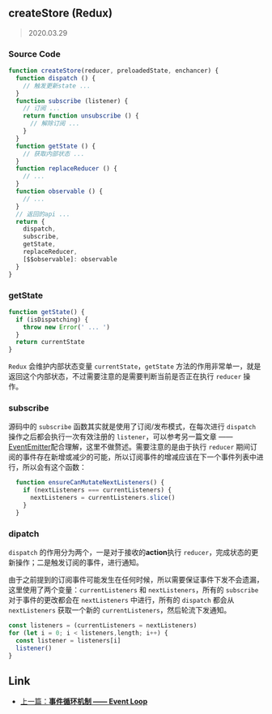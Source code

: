 ## createStore (Redux)

> 2020.03.29

### Source Code

```javascript
function createStore(reducer, preloadedState, enchancer) {
  function dispatch () {
    // 触发更新state ...
  }
  function subscribe (listener) {
    // 订阅 ...
    return function unsubscribe () {
      // 解除订阅 ...
    }
  }
  function getState () {
    // 获取内部状态 ...
  }
  function replaceReducer () {
    // ...
  }
  function observable () {
    // ...
  }
  // 返回的api ...
  return {
    dispatch,
    subscribe,
    getState,
    replaceReducer,
    [$$observable]: observable
  }
}
```

### getState

```javascript
function getState() {
  if (isDispatching) {
    throw new Error(' ... ')
  }
  return currentState
}
```

`Redux` 会维护内部状态变量 `currentState`，`getState` 方法的作用非常单一，就是返回这个内部状态，不过需要注意的是需要判断当前是否正在执行 `reducer` 操作。

### subscribe

源码中的 `subscribe` 函数其实就是使用了订阅/发布模式，在每次进行 `dispatch` 操作之后都会执行一次有效注册的 `listener`，可以参考另一篇文章 —— [EventEmitter](../DIY/EventEmitter.md)配合理解，这里不做赘述。需要注意的是由于执行 `reducer` 期间订阅的事件存在新增或减少的可能，所以订阅事件的增减应该在下一个事件列表中进行，所以会有这个函数：

```javascript
  function ensureCanMutateNextListeners() {
    if (nextListeners === currentListeners) {
      nextListeners = currentListeners.slice()
    }
  }
```

### dipatch

`dispatch` 的作用分为两个，一是对于接收的**action**执行 `reducer`，完成状态的更新操作；二是触发订阅的事件，进行通知。

由于之前提到的订阅事件可能发生在任何时候，所以需要保证事件下发不会遗漏，这里使用了两个变量：`currentListeners` 和 `nextListeners`，所有的 `subscribe` 对于事件的更改都会在 `nextListeners` 中进行，所有的 `dispatch` 都会从 `nextListeners` 获取一个新的 `currentListeners`，然后轮流下发通知。

```javascript
const listeners = (currentListeners = nextListeners)
for (let i = 0; i < listeners,length; i++) {
  const listener = listeners[i]
  listener()
}
```

## Link

+ [上一篇：**事件循环机制 —— Event Loop**](../Others/EventLoop.md)

